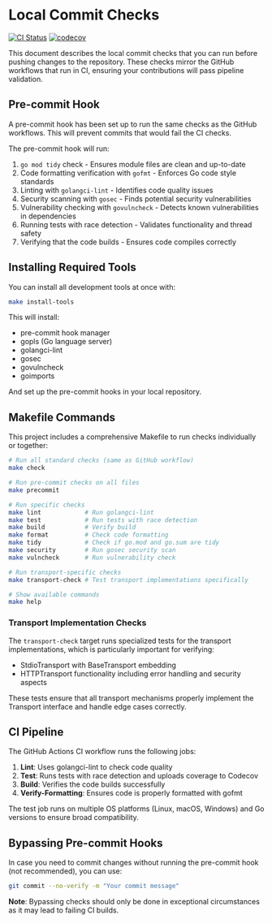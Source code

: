 # Local Commit Checks

[![CI Status](https://github.com/ajitpratap0/mcp-sdk-go/workflows/CI/badge.svg)](https://github.com/ajitpratap0/mcp-sdk-go/actions?query=workflow%3ACI)
[![codecov](https://codecov.io/gh/ajitpratap0/mcp-sdk-go/branch/main/graph/badge.svg)](https://codecov.io/gh/ajitpratap0/mcp-sdk-go)

This document describes the local commit checks that you can run before pushing changes to the repository. These checks mirror the GitHub workflows that run in CI, ensuring your contributions will pass pipeline validation.

## Pre-commit Hook

A pre-commit hook has been set up to run the same checks as the GitHub workflows. This will prevent commits that would fail the CI checks.

The pre-commit hook will run:

1. `go mod tidy` check - Ensures module files are clean and up-to-date
2. Code formatting verification with `gofmt` - Enforces Go code style standards
3. Linting with `golangci-lint` - Identifies code quality issues
4. Security scanning with `gosec` - Finds potential security vulnerabilities
5. Vulnerability checking with `govulncheck` - Detects known vulnerabilities in dependencies
6. Running tests with race detection - Validates functionality and thread safety
7. Verifying that the code builds - Ensures code compiles correctly

## Installing Required Tools

You can install all development tools at once with:

```bash
make install-tools
```

This will install:

- pre-commit hook manager
- gopls (Go language server)
- golangci-lint
- gosec
- govulncheck
- goimports

And set up the pre-commit hooks in your local repository.

## Makefile Commands

This project includes a comprehensive Makefile to run checks individually or together:

```bash
# Run all standard checks (same as GitHub workflow)
make check

# Run pre-commit checks on all files
make precommit

# Run specific checks
make lint            # Run golangci-lint
make test            # Run tests with race detection
make build           # Verify build
make format          # Check code formatting
make tidy            # Check if go.mod and go.sum are tidy
make security        # Run gosec security scan
make vulncheck       # Run vulnerability check

# Run transport-specific checks
make transport-check # Test transport implementations specifically

# Show available commands
make help
```

### Transport Implementation Checks

The `transport-check` target runs specialized tests for the transport implementations, which is particularly important for verifying:

- StdioTransport with BaseTransport embedding
- HTTPTransport functionality including error handling and security aspects

These tests ensure that all transport mechanisms properly implement the Transport interface and handle edge cases correctly.

## CI Pipeline

The GitHub Actions CI workflow runs the following jobs:

1. **Lint**: Uses golangci-lint to check code quality
2. **Test**: Runs tests with race detection and uploads coverage to Codecov
3. **Build**: Verifies the code builds successfully
4. **Verify-Formatting**: Ensures code is properly formatted with gofmt

The test job runs on multiple OS platforms (Linux, macOS, Windows) and Go versions to ensure broad compatibility.

## Bypassing Pre-commit Hooks

In case you need to commit changes without running the pre-commit hook (not recommended), you can use:

```bash
git commit --no-verify -m "Your commit message"
```

**Note**: Bypassing checks should only be done in exceptional circumstances as it may lead to failing CI builds.
